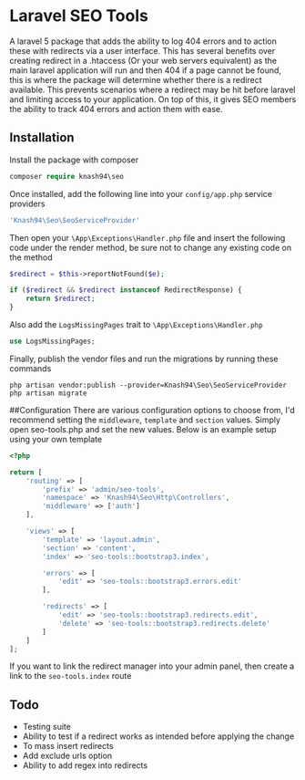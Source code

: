# Laravel SEO Tools

A laravel 5 package that adds the ability to log 404 errors and to action these with redirects via a user interface. This has several benefits over creating redirect in a .htaccess (Or your web servers equivalent) as the main laravel application will run and then 404 if a page cannot be found, this is where the package will determine whether there is a redirect available. This prevents scenarios where a redirect may be hit before laravel and limiting access to your application. On top of this, it gives SEO members the ability to track 404 errors and action them with ease.

## Installation
Install the package with composer
```php
composer require knash94\seo
```

Once installed, add the following line into your `config/app.php` service providers
```php
'Knash94\Seo\SeoServiceProvider'
```

Then open your `\App\Exceptions\Handler.php` file and insert the following code under the render method, be sure not to change any existing code on the method
```php
$redirect = $this->reportNotFound($e);

if ($redirect && $redirect instanceof RedirectResponse) {
    return $redirect;
}
````
Also add the `LogsMissingPages` trait to `\App\Exceptions\Handler.php`
```php
use LogsMissingPages;
````

Finally, publish the vendor files and run the migrations by running these commands

```
php artisan vendor:publish --provider=Knash94\Seo\SeoServiceProvider
php artisan migrate
```

##Configuration
There are various configuration options to choose from, I'd recommend setting the `middleware`, `template` and `section` values. Simply open seo-tools.php and set the new values. Below is an example setup using your own template

```php
<?php

return [
    'routing' => [
        'prefix' => 'admin/seo-tools',
        'namespace' => 'Knash94\Seo\Http\Controllers',
        'middleware' => ['auth']
    ],

    'views' => [
        'template' => 'layout.admin',
        'section' => 'content',
        'index' => 'seo-tools::bootstrap3.index',

        'errors' => [
            'edit' => 'seo-tools::bootstrap3.errors.edit'
        ],

        'redirects' => [
            'edit' => 'seo-tools::bootstrap3.redirects.edit',
            'delete' => 'seo-tools::bootstrap3.redirects.delete'
        ]
    ]
];
```

If you want to link the redirect manager into your admin panel, then create a link to the `seo-tools.index` route

## Todo
- Testing suite
- Ability to test if a redirect works as intended before applying the change
- To mass insert redirects
- Add exclude urls option
- Ability to add regex into redirects
